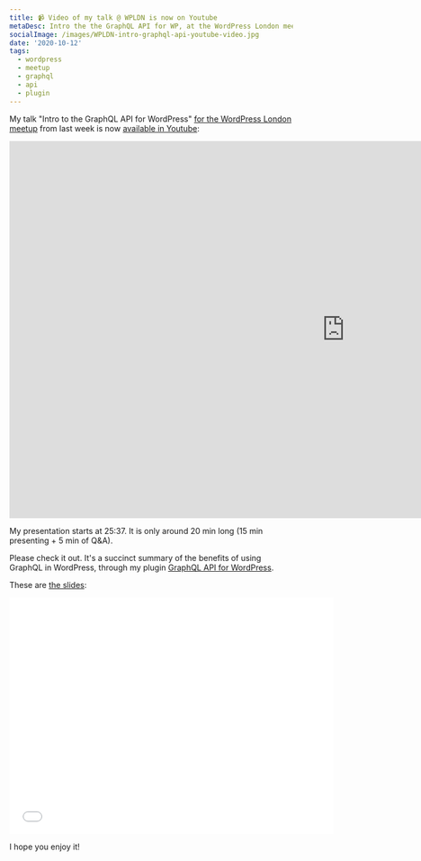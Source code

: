 ```yaml
---
title: 📹 Video of my talk @ WPLDN is now on Youtube
metaDesc: Intro the the GraphQL API for WP, at the WordPress London meetup
socialImage: /images/WPLDN-intro-graphql-api-youtube-video.jpg
date: '2020-10-12'
tags:
  - wordpress
  - meetup
  - graphql
  - api
  - plugin
---
```


My talk "Intro to the GraphQL API for WordPress" [for the WordPress London meetup](https://www.meetup.com/London-WordPress/events/273609351/) from last week is now [available in Youtube](https://youtu.be/t6stJN3apGs?t=1537):

<iframe width="1191" height="670" src="https://www.youtube.com/embed/t6stJN3apGs?t=1537" frameborder="0" allow="accelerometer; autoplay; clipboard-write; encrypted-media; gyroscope; picture-in-picture" allowfullscreen></iframe>

My presentation starts at 25:37. It is only around 20 min long (15 min presenting + 5 min of Q&A).

Please check it out. It's a succinct summary of the benefits of using GraphQL in WordPress, through my plugin [GraphQL API for WordPress](https://gatographql.com).

These are [the slides](https://slides.com/leoloso/graphql-api-for-wp):

<iframe src="//slides.com/leoloso/graphql-api-for-wp/embed" width="576" height="420" scrolling="no" frameborder="0" webkitallowfullscreen mozallowfullscreen allowfullscreen></iframe>

I hope you enjoy it!